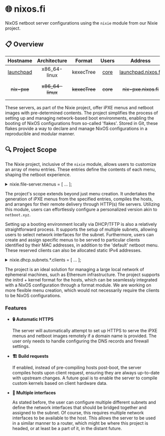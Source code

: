 
# 🌐 nixos.fi

NixOS netboot server configurations using the `nixie` module from our Nixie project.

## 📋 Overview

| Hostname | Architecture | Format       | Users | Address | Details |
| :---:     |  :---:         | :---:          | :---:   | :---: | :--- |
| [launchpad](./nixosConfigurations/launchpad/default.nix) | x86_64-linux | kexecTree | [core](./nixosConfigurations/core.nix) | [launchpad.nixos.fi](http://launchpad.nixos.fi/unknown) | Hetzner VPS |
| ~~nix-pxe~~ | ~~x86_64-linux~~ | ~~kexecTree~~ | ~~core~~ | ~~nix-pxe.nixos.fi~~ | Public Instance (**TODO**) |

These servers, as part of the Nixie project, offer iPXE menus and netboot images with pre-determined contents. The project simplifies the process of setting up and managing network-based boot environments, enabling the booting of NixOS configurations from so-called 'flakes'. Stored in Git, these flakes provide a way to declare and manage NixOS configurations in a reproducible and modular manner.

## 🔍 Project Scope

The Nixie project, inclusive of the `nixie` module, allows users to customize an array of menu entries. These entries define the contents of each menu, shaping the netboot experience.

<details>

<summary> nixie.file-server.menus = [ ... ]; </summary>
  &nbsp;

  ```nix
  [
    {
      name = "tupakkatapa-lan";
      flakeUrl = "github:tupakkatapa/nix-config";
      hosts = ["bandit" "valdof"];
      buildRequests = true;
      timeout = 10;
    }
    {
      name = "jhvst-laptop";
      flakeUrl = "github:jhvst/nix-config";
      hosts = ["starlabs"];
      timeout = 5;
    }
  ];
  ```

</details>

The project's scope extends beyond just menu creation. It undertakes the generation of iPXE menus from the specified entries, compiles the hosts, and arranges for their remote delivery through HTTP(s) file servers. Utilizing this module, users can effortlessly configure a personalized version akin to `netboot.xyz`.

Setting up a booting environment locally via DHCP/TFTP is also a relatively straightforward process. It supports the setup of multiple subnets, allowing users to select network interfaces for the subnet. Furthermore, users can create and assign specific menus to be served to particular clients identified by their MAC addresses, in addition to the 'default' netboot menu. These reserved clients can also be allocated static IPv4 addresses.

<details>

<summary> nixie.dhcp.subnets.*.clients = [ ... ]; </summary>
  &nbsp;

  ```nix
  [
    {
      menu = "tupakkatapa-lan";
      mac = "b1:a0:42:64:aa:5c";
    }
    {
      menu = "jhvst-laptop";
      mac = "a3:f4:e9:a6:c0:3f";
      address = "192.168.1.127";
    }
  ];
  ```

</details>

The project is an ideal solution for managing a large local network of ephemeral machines, such as Ethereum infrastructure. The project supports the initrd + kernel format for the hosts, which can be seamlessly integrated with a NixOS configuration through a format module. We are working on more flexible menu creation, which would not necessarily require the clients to be NixOS configurations.

### Features

- **🔒 Automatic HTTPS**

  The server will automatically attempt to set up HTTPS to serve the iPXE menus and netboot images remotely if a domain name is provided. The user only needs to handle configuring the DNS records and firewall settings.

- **🏗️ Build requests**

  If enabled, instead of pre-compiling hosts post-boot, the server compiles hosts upon client request, ensuring they are always up-to-date with upstream changes. A future goal is to enable the server to compile custom kernels based on client hardware data.

- **🔀 Multiple interfaces**

  As stated before, the user can configure multiple different subnets and define the network interfaces that should be bridged together and assigned to the subnet. Of course, this requires multiple network interfaces to be available to the host. This allows the server to be used in a similar manner to a router, which might be where this project is headed, or at least be a part of it, in the distant future.


